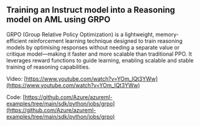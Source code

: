 ## Training an Instruct model into a Reasoning model on AML using GRPO

GRPO (Group Relative Policy Optimization) is a lightweight, memory-efficient reinforcement learning technique designed to train reasoning models by optimising responses without needing a separate value or critique model—making it faster and more scalable than traditional PPO. It leverages reward functions to guide learning, enabling scalable and stable training of reasoning capabilities.

Video: [https://www.youtube.com/watch?v=YOm_IQt3YWw](https://www.youtube.com/watch?v=YOm_IQt3YWw)

Code: [https://github.com/Azure/azureml-examples/tree/main/sdk/python/jobs/grpo](https://github.com/Azure/azureml-examples/tree/main/sdk/python/jobs/grpo)
